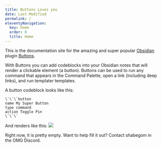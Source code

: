 ```yaml
---
title: Buttons Loves you
date: Last Modified
permalink: /
eleventyNavigation:
  key: home
  order: 0
  title: Home
---
```


This is the documentation site for the amazing and super popular [Obsidian](https://obisidian.md) plugin [Buttons](https://github.com/shabegom/buttons).

With Buttons you can add codeblocks into your Obsidian notes that will render a clickable element (a button). Buttons can be used to run any command that appears in the Command Palette, open a link (including deep links), and run templater templates.

A button codeblock looks like this:

```
\`\`\`button
name My Super Button
type command
action Toggle Pin
\`\`\`
```

And renders like this:
![](/content/images/button-example.png)

Right now, it is pretty empty. Want to help fill it out? Contact shabegom in the OMG Discord.
